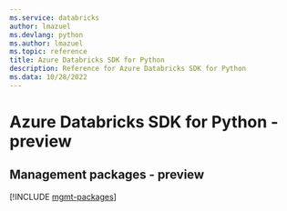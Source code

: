 ```yaml
---
ms.service: databricks
author: lmazuel
ms.devlang: python
ms.author: lmazuel
ms.topic: reference
title: Azure Databricks SDK for Python
description: Reference for Azure Databricks SDK for Python
ms.data: 10/28/2022
---
```

# Azure Databricks SDK for Python - preview

## Management packages - preview
[!INCLUDE [mgmt-packages](databricks-mgmt-index.md)]